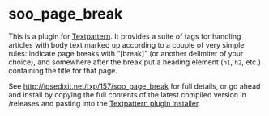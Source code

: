 # soo_page_break

This is a plugin for [Textpattern](https://github.com/textpattern/textpattern). It provides a suite of tags 
for handling articles with body text marked up according to a couple of very simple rules: indicate page 
breaks with “[break]” (or another delimiter of your choice), and somewhere after the break put a heading 
element (`h1`, `h2`, etc.) containing the title for that page.

See http://ipsedixit.net/txp/157/soo_page_break for full details, or go ahead and install by copying the full contents of the latest compiled version in /releases and pasting into the [Textpattern plugin installer](https://docs.textpattern.io/administration/plugins-panel).
